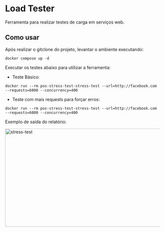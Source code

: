 # Load Tester

Ferramenta para realizar testes de carga em serviços web.

## Como usar

Após realizar o gitclone do projeto, levantar o ambiente executando: 
```
docker compose up -d
```

Executar os testes abaixo para utilizar a ferramenta:

- Teste Básico:
```
docker run --rm pos-stress-test-stress-test --url=http://facebook.com --requests=6000 --concurrency=400
```

- Teste com mais requests para forçar erros:
```
docker run --rm pos-stress-test-stress-test --url=http://facebook.com --requests=6000 --concurrency=400
```

Exemplo de saída do relatório:

<img width="1410" height="320" alt="stress-test" src="https://github.com/user-attachments/assets/e8843f3b-b4ce-4b1e-a0a0-54738bb50b78" />

